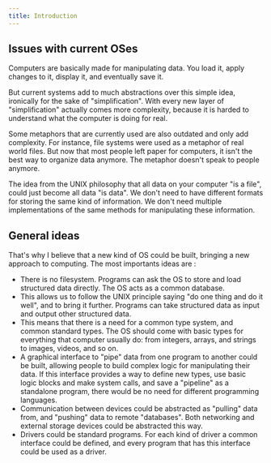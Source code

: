 ```yaml
---
title: Introduction
---
```


## Issues with current OSes

Computers are basically made for manipulating data.
You load it, apply changes to it, display it, and eventually save it.

But current systems add to much abstractions over this simple idea, ironically for the sake of "simplification".
With every new layer of "simplification" actually comes more complexity, because it is harded to understand what the computer is doing for real.

Some metaphors that are currently used are also outdated and only add complexity.
For instance, file systems were used as a metaphor of real world files.
But now that most people left paper for computers, it isn't the best way to organize data anymore.
The metaphor doesn't speak to people anymore.

The idea from the UNIX philosophy that all data on your computer "is a file", could just become all data "is data".
We don't need to have different formats for storing the same kind of information.
We don't need multiple implementations of the same methods for manipulating these information.

## General ideas

That's why I believe that a new kind of OS could be built, bringing a new approach to computing.
The most importants ideas are :

- There is no filesystem.
  Programs can ask the OS to store and load structured data directly.
  The OS acts as a common database.
- This allows us to follow the UNIX principle saying "do one thing and do it well", and to bring it further.
  Programs can take structured data as input and output other structured data.
- This means that there is a need for a common type system, and common standard types.
  The OS should come with basic types for everything that computer usually do:
  from integers, arrays, and strings to images, videos, and so on.
- A graphical interface to "pipe" data from one program to another could be built,
  allowing people to build complex logic for manipulating their data.
  If this interface provides a way to define new types, use basic logic blocks and make system calls,
  and save a "pipeline" as a standalone program, there would be no need for different programming languages.
- Communication between devices could be abstracted as "pulling" data from, and "pushing" data to remote "databases".
  Both networking and external storage devices could be abstracted this way.
- Drivers could be standard programs.
  For each kind of driver a common interface could be defined, and every program that has this interface could be used as a driver.


